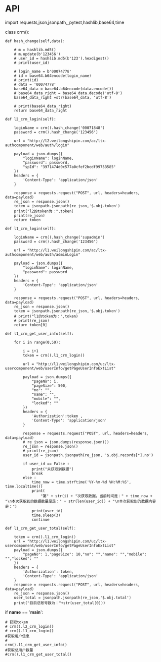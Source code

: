 # API
import requests,json,jsonpath,_pytest,hashlib,base64,time



class crm():

    def hash_change(self,data):

        # m = hashlib.md5()
        # m.update(b'123456')
        # user_id = hashlib.md5(b'123').hexdigest()
        # print(user_id)

        # login_name = b'00074778'
        # id = base64.b64encode(login_name)
        # print(id)
        # data = '00074778'
        base64_data = base64.b64encode(data.encode())
        # base64_data_right = base64_data.decode('utf-8')
        base64_data_right =str(base64_data, 'utf-8')

        # print(base64_data_right)
        return base64_data_right

    def l2_crm_login(self):

        loginName = crm().hash_change('00071848')
        password = crm().hash_change('123456')

        url = "http://l2.weilongshipin.com/ac/ltx-authcomponent/web/auth/login"

        payload = json.dumps({
            "loginName": loginName,
            "password": password,
            "spId": "3971474d0c577a0cfef2bcdf99753585"
        })
        headers = {
            'Content-Type': 'application/json'
        }

        response = requests.request("POST", url, headers=headers, data=payload)
        re_json = response.json()
        token = jsonpath.jsonpath(re_json,'$.obj.token')
        print("l2的token为：",token)
        print(re_json)
        return token

    def l1_crm_login(self):

        loginName = crm().hash_change('supadmin')
        password = crm().hash_change('123456')

        url = "http://l1.weilongshipin.com/ac/ltx-authcomponent/web/auth/adminLogin"

        payload = json.dumps({
            "loginName": loginName,
            "password": password
        })
        headers = {
            'Content-Type': 'application/json'
        }

        response = requests.request("POST", url, headers=headers, data=payload)
        re_json = response.json()
        token = jsonpath.jsonpath(re_json,'$.obj.token')
        # print("l1的token为：",token)
        # print(re_json)
        return token[0]

    def l1_crm_get_user_info(self):

        for i in range(0,50):

            i = i+1
            token = crm().l1_crm_login()

            url = "http://l1.weilongshipin.com/uc/ltx-usercomponent/web/userInfo/getPageUserInfoExtList"

            payload = json.dumps({
                "pageNo": i,
                "pageSize": 500,
                "no": "",
                "name": "",
                "mobile": "",
                "locked": ""
            })
            headers = {
                'Authorization':token ,
                'Content-Type': 'application/json'
            }

            response = requests.request("POST", url, headers=headers, data=payload)
            # re_json = json.dumps(response.json())
            re_json = response.json()
            # print(re_json)
            user_id = jsonpath.jsonpath(re_json, '$.obj.records[*].no')

            if user_id == False :
                print("未获取到数据")
                break
            else :
                time_now = time.strftime('%Y-%m-%d %H:%M:%S', time.localtime())
                print(
                    "第" + str(i) + "次获取数据，当前时间是：" + time_now + "\n本次获取到的数据数量是是：" + str(len(user_id)) + "\n本次获取到的数据内容是：")
                print(user_id)
                time.sleep(3)
                continue

    def l1_crm_get_user_total(self):

        token = crm().l1_crm_login()
        url = "http://l1.weilongshipin.com/uc/ltx-usercomponent/web/userInfo/getPageUserInfoExtList"
        payload = json.dumps({
            "pageNo": 1,"pageSize": 10,"no": "","name": "","mobile": "","locked": ""
        })
        headers = {
            'Authorization': token,
            'Content-Type': 'application/json'
        }
        response = requests.request("POST", url, headers=headers, data=payload)
        re_json = response.json()
        user_total = jsonpath.jsonpath(re_json,'$.obj.total')
        print("目前总账号数为："+str(user_total[0]))




if __name__ == '__main__':

    # 获取token
    # crm().l2_crm_login()
    # crm().l1_crm_login()
    #获取用户信息
    #
    crm().l1_crm_get_user_info()
    #获取总用户数量
    #crm().l1_crm_get_user_total()



